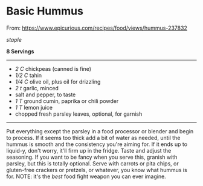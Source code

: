 # Basic Hummus

From: https://www.epicurious.com/recipes/food/views/hummus-237832

*staple*

**8 Servings**

---

- *2 C* chickpeas (canned is fine)
- *1/2 C* tahin
- *1/4 C* olive oil, plus oil for drizzling
- *2 t* garlic, minced
- salt and pepper, to taste
- *1 T* ground cumin, paprika or chili powder
- *1 T* lemon juice
- chopped fresh parsley leaves, optional, for garnish

---

Put everything except the parsley in a food processor or blender and begin to
process. If it seems too thick add a bit of water as needed, until the hummus is
smooth and the consistency you're aiming for. If it ends up to liquid-y, don't
worry, it'll firm up in the fridge. Taste and adjust the seasoning. If you want
to be fancy when you serve this, granish with parsley, but this is totally
optional. Serve with carrots or pita chips, or gluten-free crackers or pretzels,
or whatever, you know what hummus is for. NOTE: it's the *best* food fight
weapon you can ever imagine.
